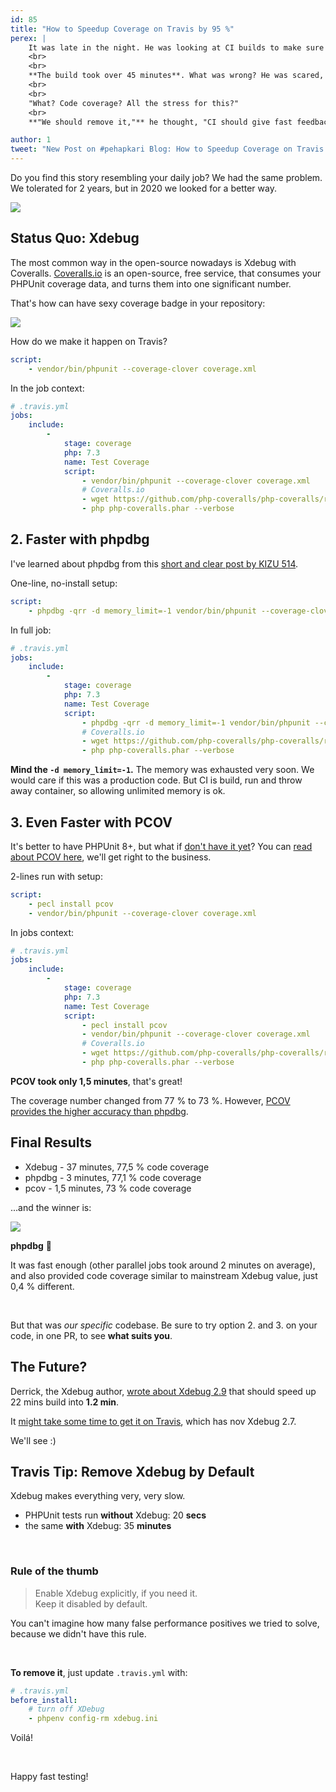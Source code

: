 ```yaml
---
id: 85
title: "How to Speedup Coverage on Travis by 95 %"
perex: |
    It was late in the night. He was looking at CI builds to make sure everything is ready for a morning presentation.
    <br>
    <br>
    **The build took over 45 minutes**. What was wrong? He was scared, took a deep breath, and looked at Travis build detail anyway.
    <br>
    <br>
    "What? Code coverage? All the stress for this?"
    <br>
    **"We should remove it,"** he thought, "CI should give fast feedback... or is there another way?"

author: 1
tweet: "New Post on #pehapkari Blog: How to Speedup Coverage on Travis by 95 %"
---
```


Do you find this story resembling your daily job? We had the same problem. We tolerated for 2 years, but in 2020 we looked for a better way.

<img src="/assets/images/posts/coverage_slow.png">

## Status Quo: Xdebug

The most common way in the open-source nowadays is Xdebug with Coveralls. [Coveralls.io](http://coveralls.io/) is an open-source, free service, that consumes your PHPUnit coverage data, and turns them into one significant number.

That's how can have sexy coverage badge in your repository:

<img src="https://img.shields.io/coveralls/Symplify/Symplify/master.svg?style=flat-square">

How do we make it happen on Travis?

```yaml
script:
    - vendor/bin/phpunit --coverage-clover coverage.xml
```

In the job context:

```yaml
# .travis.yml
jobs:
    include:
        -
            stage: coverage
            php: 7.3
            name: Test Coverage
            script:
                - vendor/bin/phpunit --coverage-clover coverage.xml
                # Coveralls.io
                - wget https://github.com/php-coveralls/php-coveralls/releases/download/v2.1.0/php-coveralls.phar
                - php php-coveralls.phar --verbose
```

## 2. Faster with phpdbg

I've learned about phpdbg from this [short and clear post by KIZU 514](https://kizu514.com/blog/phpdbg-is-much-faster-than-xdebug-for-code-coverage/).

One-line, no-install setup:

```yaml
script:
    - phpdbg -qrr -d memory_limit=-1 vendor/bin/phpunit --coverage-clover coverage.xml
```

In full job:

```yaml
# .travis.yml
jobs:
    include:
        -
            stage: coverage
            php: 7.3
            name: Test Coverage
            script:
                - phpdbg -qrr -d memory_limit=-1 vendor/bin/phpunit --coverage-clover coverage.xml
                # Coveralls.io
                - wget https://github.com/php-coveralls/php-coveralls/releases/download/v2.1.0/php-coveralls.phar
                - php php-coveralls.phar --verbose
```

**Mind the `-d memory_limit=-1`.** The memory was exhausted very soon. We would care if this was a production code. But CI is build, run and throw away container, so allowing unlimited memory is ok.


## 3. Even Faster with PCOV

It's better to have PHPUnit 8+, but what if [don't have it yet](/blog/2019/11/04/still-on-phpunit-4-come-to-phpunit-8-together-in-a-day/)? You can [read about PCOV here](https://kizu514.com/blog/pcov-is-better-than-phpdbg-and-xdebug-for-code-coverage/), we'll get right to the business.

2-lines run with setup:

```yaml
script:
    - pecl install pcov
    - vendor/bin/phpunit --coverage-clover coverage.xml
```

In jobs context:

```yaml
# .travis.yml
jobs:
    include:
        -
            stage: coverage
            php: 7.3
            name: Test Coverage
            script:
                - pecl install pcov
                - vendor/bin/phpunit --coverage-clover coverage.xml
                # Coveralls.io
                - wget https://github.com/php-coveralls/php-coveralls/releases/download/v2.1.0/php-coveralls.phar
                - php php-coveralls.phar --verbose
```

**PCOV took only 1,5 minutes**, that's great!

The coverage number changed from 77 % to 73 %. However, [PCOV provides the higher accuracy than phpdbg](https://github.com/krakjoe/pcov#differences-in-reporting).


## Final Results

- Xdebug - 37 minutes, 77,5 % code coverage
- phpdbg - 3 minutes, 77,1 % code coverage
- pcov - 1,5 minutes, 73 % code coverage

...and the winner is:

<img src="/assets/images/posts/coverage_fast.png">

<br>

**phpdbg** 🎉

It was fast enough (other parallel jobs took around 2 minutes on average), and also provided code coverage similar to mainstream Xdebug value, just 0,4 % different.

<br>

But that was *our specific* codebase. Be sure to try option 2. and 3. on your code, in one PR, to see **what suits you**.

## The Future?

Derrick, the Xdebug author, [wrote about Xdebug 2.9](https://derickrethans.nl/crafty-code-coverage.html) that should speed up 22 mins build into **1.2 min**.

It [might take some time to get it on Travis](https://travis-ci.community/t/new-faster-xdebug-2-9-is-out/6372), which has nov Xdebug 2.7.

We'll see :)


## Travis Tip: Remove Xdebug by Default

Xdebug makes everything very, very slow.

- PHPUnit tests run **without** Xdebug: 20 **secs**
- the same **with** Xdebug: 35 **minutes**

<br>

<div class="text-center">
<h3>Rule of the thumb</h3>
</div>

<blockquote class="blockquote text-center">
    Enable Xdebug explicitly, if you need it.
    <br>
    Keep it disabled by default.
</blockquote>

You can't imagine how many false performance positives we tried to solve, because we didn't have this rule.

<br>

**To remove it**, just update `.travis.yml` with:

```yaml
# .travis.yml
before_install:
    # turn off XDebug
    - phpenv config-rm xdebug.ini
```

Voilá!

<br>

Happy fast testing!
